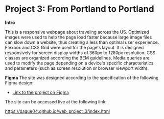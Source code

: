 # Project 3: From Portland to Portland

**Intro**

This is a responsive webpage about traveling across the US. Optimized images were used to help the page load faster because large image files can slow down a website, thus creating a less than optimal user experience. Flexbox and CSS Grid were used for the page's layout. It is designed responsively for screen display widths of 360px to 1280px resolution. CSS classes are organized according the BEM guidelines.
Media queries are used to modify the page depending on a device's specific characteristics and parameters (such as screen resolution or browser viewport width).

**Figma**
The site was designed according to the specification of the following Figma design:

- [Link to the project on Figma](https://www.figma.com/file/xM9rNsdK4iNcFJmDZho3Aw/Sprint-3%3A-From-Portland-to-Portland-%2F-desktop-%2B-mobile?node-id=9444%3A91)

The site can be accessed live at the following link:

https://dague04.github.io/web_project_3/index.html
